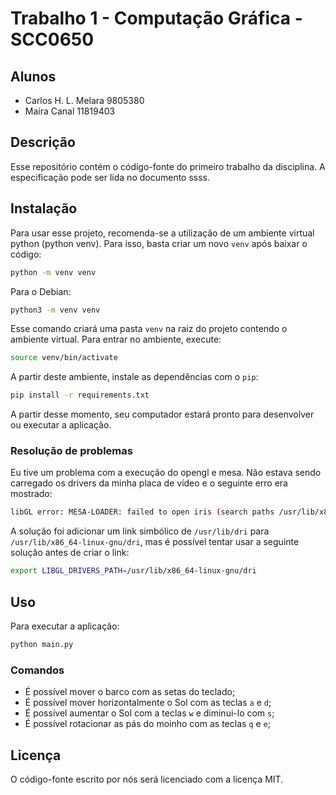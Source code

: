 # Trabalho 1 - Computação Gráfica - SCC0650

## Alunos
- Carlos H. L. Melara  9805380
- Maíra Canal         11819403

## Descrição
Esse repositório contém o código-fonte do primeiro trabalho da disciplina. A especificação pode ser lida no documento ssss.

## Instalação
Para usar esse projeto, recomenda-se a utilização de um ambiente virtual python (python venv). Para isso, basta criar um novo `venv` após baixar o código:

```bash
python -m venv venv
```

Para o Debian:

```bash
python3 -m venv venv
```

Esse comando criará uma pasta `venv` na raiz do projeto contendo o ambiente virtual. Para entrar no ambiente, execute:

```bash
source venv/bin/activate
```

A partir deste ambiente, instale as dependências com o `pip`:

```bash
pip install -r requirements.txt
```

A partir desse momento, seu computador estará pronto para desenvolver ou executar a aplicação.

### Resolução de problemas
Eu tive um problema com a execução do opengl e mesa. Não estava sendo carregado os drivers da minha placa de vídeo e o seguinte erro era mostrado:

```bash
libGL error: MESA-LOADER: failed to open iris (search paths /usr/lib/x86_64-linux-gnu/dri:\$${ORIGIN}/dri:/usr/lib/dri)
```

A solução foi adicionar um link simbólico de `/usr/lib/dri` para `/usr/lib/x86_64-linux-gnu/dri`, mas é possível tentar usar a seguinte solução antes de criar o link:

```bash
export LIBGL_DRIVERS_PATH=/usr/lib/x86_64-linux-gnu/dri
```

## Uso
Para executar a aplicação:

```bash
python main.py
```

### Comandos
- É possível mover o barco com as setas do teclado;
- É possível mover horizontalmente o Sol com as teclas `a` e `d`;
- É possível aumentar o Sol com a teclas `w` e diminui-lo com `s`;
- É possível rotacionar as pás do moinho com as teclas `q` e `e`;

## Licença
O código-fonte escrito por nós será licenciado com a licença MIT.
